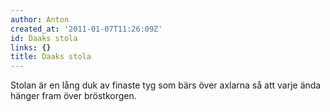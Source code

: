 ```yaml
---
author: Anton
created_at: '2011-01-07T11:26:09Z'
id: Daaks stola
links: {}
title: Daaks stola
---
```


Stolan är en lång duk av finaste tyg som bärs över axlarna så att varje ända hänger fram över
bröstkorgen.
